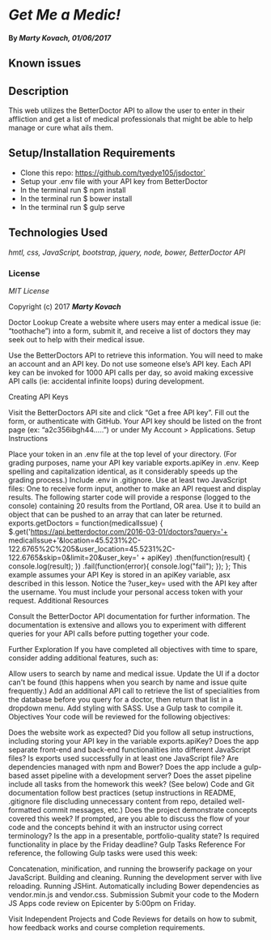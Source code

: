 # _Get Me a Medic!_

#### By _**Marty Kovach**, 01/06/2017_


## Known issues





## Description

This web utilizes the BetterDoctor API to allow the user to enter in their affliction and get a list of medical professionals that might be able to help manage or cure what ails them.




## Setup/Installation Requirements

* Clone this repo: https://github.com/tyedye105/jsdoctor`
* Setup your .env file with your API key from BetterDoctor
* In the terminal run $ npm install
* In the terminal run $ bower install
* In the terminal run $ gulp serve


## Technologies Used

_hmtl, css, JavaScript, bootstrap, jquery, node, bower, BetterDoctor API_

### License

*MIT License*

Copyright (c) 2017 **_Marty Kovach_**





Doctor Lookup
Create a website where users may enter a medical issue (ie: “toothache”) into a form, submit it, and receive a list of doctors they may seek out to help with their medical issue.

Use the BetterDoctors API to retrieve this information. You will need to make an account and an API key. Do not use someone else’s API key. Each API key can be invoked for 1000 API calls per day, so avoid making excessive API calls (ie: accidental infinite loops) during development.

Creating API Keys

Visit the BetterDoctors API site and click “Get a free API key”.
Fill out the form, or authenticate with GitHub.
Your API key should be listed on the front page (ex: “a2c356ibgh44…..”) or under My Account > Applications.
Setup Instructions

Place your token in an .env file at the top level of your directory. (For grading purposes, name your API key variable exports.apiKey in .env. Keep spelling and capitalization identical, as it considerably speeds up the grading process.)
Include .env in .gitignore.
Use at least two JavaScript files: One to receive form input, another to make an API request and display results.
The following starter code will provide a response (logged to the console) containing 20 results from the Portland, OR area. Use it to build an object that can be pushed to an array that can later be returned.
exports.getDoctors = function(medicalIssue) {
  $.get('https://api.betterdoctor.com/2016-03-01/doctors?query='+ medicalIssue+'&location=45.5231%2C-122.6765%2C%205&user_location=45.5231%2C-122.6765&skip=0&limit=20&user_key=' + apiKey)
   .then(function(result) {
      console.log(result);
    })
   .fail(function(error){
      console.log("fail");
    });
};
This example assumes your API Key is stored in an apiKey variable, asx described in this lesson.
Notice the ?user_key= used with the API key after the username. You must include your personal access token with your request.
Additional Resources

Consult the BetterDoctor API documentation for further information. The documentation is extensive and allows you to experiment with different queries for your API calls before putting together your code.

Further Exploration
If you have completed all objectives with time to spare, consider adding additional features, such as:

Allow users to search by name and medical issue.
Update the UI if a doctor can't be found (this happens when you search by name and issue quite frequently.)
Add an additional API call to retrieve the list of specialities from the database before you query for a doctor, then return that list in a dropdown menu.
Add styling with SASS. Use a Gulp task to compile it.
Objectives
Your code will be reviewed for the following objectives:

Does the website work as expected?
Did you follow all setup instructions, including storing your API key in the variable exports.apiKey?
Does the app separate front-end and back-end functionalities into different JavaScript files?
Is exports used successfully in at least one JavaScript file?
Are dependencies managed with npm and Bower?
Does the app include a gulp-based asset pipeline with a development server? Does the asset pipeline include all tasks from the homework this week? (See below)
Code and Git documentation follow best practices (setup instructions in README, .gitignore file discluding unnecessary content from repo, detailed well-formatted commit messages, etc.)
Does the project demonstrate concepts covered this week? If prompted, are you able to discuss the flow of your code and the concepts behind it with an instructor using correct terminology?
Is the app in a presentable, portfolio-quality state?
Is required functionality in place by the Friday deadline?
Gulp Tasks Reference
For reference, the following Gulp tasks were used this week:

Concatenation, minification, and running the browserify package on your JavaScript.
Building and cleaning.
Running the development server with live reloading.
Running JSHint.
Automatically including Bower dependencies as vendor.min.js and vendor.css.
Submission
Submit your code to the Modern JS Apps code review on Epicenter by 5:00pm on Friday.

Visit Independent Projects and Code Reviews for details on how to submit, how feedback works and course completion requirements.
